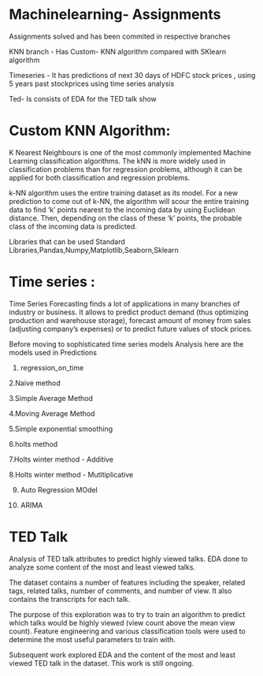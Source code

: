 # Machinelearning- Assignments 

Assignments solved and has been commited in respective branches

KNN branch - Has Custom- KNN algorithm compared with SKlearn algorithm 

Timeseries - It has predictions of next 30 days of HDFC stock prices , using 5 years past stockprices using time series analysis

Ted- Is consists of EDA for the TED talk show

# Custom KNN  Algorithm:
K Nearest Neighbours is one of the most commonly implemented Machine Learning classification algorithms. 
The kNN is more widely used in classification problems than for regression problems, although it can be applied for both classification and regression problems.

k-NN algorithm uses the entire training dataset as its model. For a new prediction to come out of k-NN, the algorithm will scour the entire training data to find ‘k’ points nearest to the incoming data by using Euclidean distance. Then, depending on the class of these ‘k’ points, the probable class of the incoming data is predicted.

Libraries that can be used
Standard Libraries,Pandas,Numpy,Matplotlib,Seaborn,Sklearn

# Time series :
Time Series Forecasting finds a lot of applications in many branches of industry or business. It allows to predict product demand (thus optimizing production and warehouse storage), forecast amount of money from sales (adjusting company’s expenses) or to predict future values of stock prices.

Before moving to sophisticated time series models Analysis here are the models used in Predictions
1. regression_on_time

2.Naive method

3.Simple Average Method

4.Moving Average Method

5.Simple exponential smoothing

6.holts method

7.Holts winter method - Additive

8.Holts winter method - Mutltiplicative

9. Auto Regression MOdel

10. ARIMA 


# TED Talk

Analysis of TED talk attributes to predict highly viewed talks. EDA done to analyze some content of the most and least viewed talks. 

The dataset contains a number of features including the speaker, related tags, related talks, number of comments, and number of view. It also contains the transcripts for each talk.

The purpose of this exploration was to try to train an algorithm to predict which talks would be highly viewed (view count above the mean view count). Feature engineering and various classification tools were used to determine the most useful parameters to train with.

Subsequent work explored EDA and the content of the most and least viewed TED talk in the dataset. This work is still ongoing.

